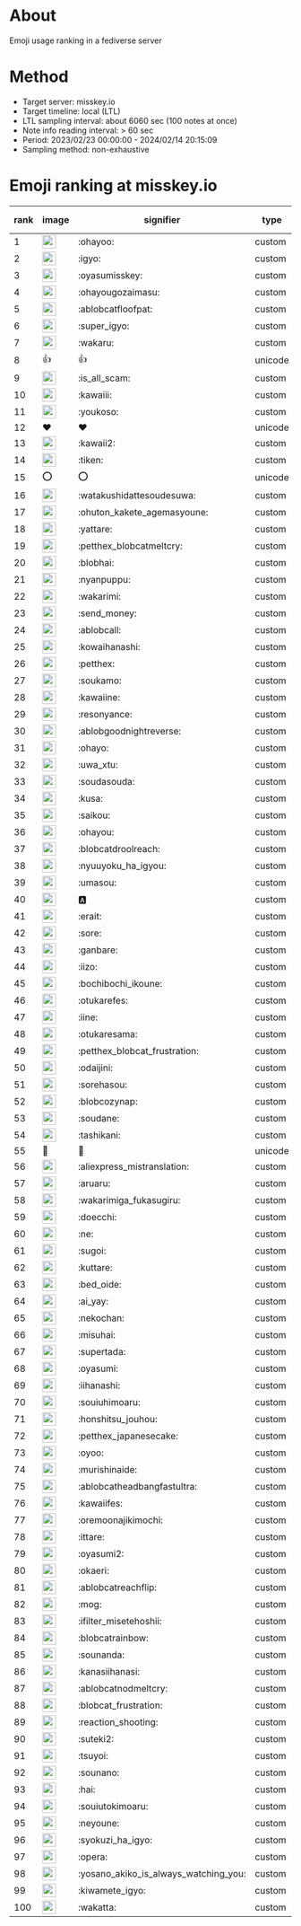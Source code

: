 # About
Emoji usage ranking in a fediverse server

# Method
- Target server: misskey.io
- Target timeline: local (LTL)
- LTL sampling interval: about 6060 sec (100 notes at once)
- Note info reading interval: > 60 sec
- Period: 2023/02/23 00:00:00 - 2024/02/14 20:15:09 
- Sampling method: non-exhaustive

# Emoji ranking at misskey.io

|rank|image|signifier|type|frequency score|
|----|----|----|----|----|
|1|<img height="24" src="https://misskey.io/emoji/ohayoo.webp">|:ohayoo:|custom|162165|
|2|<img height="24" src="https://misskey.io/emoji/igyo.webp">|:igyo:|custom|113807|
|3|<img height="24" src="https://misskey.io/emoji/oyasumisskey.webp">|:oyasumisskey:|custom|70598|
|4|<img height="24" src="https://misskey.io/emoji/ohayougozaimasu.webp">|:ohayougozaimasu:|custom|41092|
|5|<img height="24" src="https://misskey.io/emoji/ablobcatfloofpat.webp">|:ablobcatfloofpat:|custom|32798|
|6|<img height="24" src="https://misskey.io/emoji/super_igyo.webp">|:super_igyo:|custom|31682|
|7|<img height="24" src="https://misskey.io/emoji/wakaru.webp">|:wakaru:|custom|28858|
|8|👍|👍|unicode|24436|
|9|<img height="24" src="https://misskey.io/emoji/is_all_scam.webp">|:is_all_scam:|custom|23421|
|10|<img height="24" src="https://misskey.io/emoji/kawaiii.webp">|:kawaiii:|custom|21735|
|11|<img height="24" src="https://misskey.io/emoji/youkoso.webp">|:youkoso:|custom|19539|
|12|❤|❤|unicode|19387|
|13|<img height="24" src="https://misskey.io/emoji/kawaii2.webp">|:kawaii2:|custom|18520|
|14|<img height="24" src="https://misskey.io/emoji/tiken.webp">|:tiken:|custom|16934|
|15|⭕|⭕|unicode|16167|
|16|<img height="24" src="https://misskey.io/emoji/watakushidattesoudesuwa.webp">|:watakushidattesoudesuwa:|custom|16163|
|17|<img height="24" src="https://misskey.io/emoji/ohuton_kakete_agemasyoune.webp">|:ohuton_kakete_agemasyoune:|custom|15774|
|18|<img height="24" src="https://misskey.io/emoji/yattare.webp">|:yattare:|custom|15644|
|19|<img height="24" src="https://misskey.io/emoji/petthex_blobcatmeltcry.webp">|:petthex_blobcatmeltcry:|custom|15308|
|20|<img height="24" src="https://misskey.io/emoji/blobhai.webp">|:blobhai:|custom|14889|
|21|<img height="24" src="https://misskey.io/emoji/nyanpuppu.webp">|:nyanpuppu:|custom|14244|
|22|<img height="24" src="https://misskey.io/emoji/wakarimi.webp">|:wakarimi:|custom|14212|
|23|<img height="24" src="https://misskey.io/emoji/send_money.webp">|:send_money:|custom|13201|
|24|<img height="24" src="https://misskey.io/emoji/ablobcall.webp">|:ablobcall:|custom|12476|
|25|<img height="24" src="https://misskey.io/emoji/kowaihanashi.webp">|:kowaihanashi:|custom|12456|
|26|<img height="24" src="https://misskey.io/emoji/petthex.webp">|:petthex:|custom|11982|
|27|<img height="24" src="https://misskey.io/emoji/soukamo.webp">|:soukamo:|custom|11216|
|28|<img height="24" src="https://misskey.io/emoji/kawaiine.webp">|:kawaiine:|custom|11029|
|29|<img height="24" src="https://misskey.io/emoji/resonyance.webp">|:resonyance:|custom|10896|
|30|<img height="24" src="https://misskey.io/emoji/ablobgoodnightreverse.webp">|:ablobgoodnightreverse:|custom|10700|
|31|<img height="24" src="https://misskey.io/emoji/ohayo.webp">|:ohayo:|custom|10326|
|32|<img height="24" src="https://misskey.io/emoji/uwa_xtu.webp">|:uwa_xtu:|custom|10006|
|33|<img height="24" src="https://misskey.io/emoji/soudasouda.webp">|:soudasouda:|custom|9784|
|34|<img height="24" src="https://misskey.io/emoji/kusa.webp">|:kusa:|custom|9688|
|35|<img height="24" src="https://misskey.io/emoji/saikou.webp">|:saikou:|custom|9315|
|36|<img height="24" src="https://misskey.io/emoji/ohayou.webp">|:ohayou:|custom|9064|
|37|<img height="24" src="https://misskey.io/emoji/blobcatdroolreach.webp">|:blobcatdroolreach:|custom|8260|
|38|<img height="24" src="https://misskey.io/emoji/nyuuyoku_ha_igyou.webp">|:nyuuyoku_ha_igyou:|custom|8105|
|39|<img height="24" src="https://misskey.io/emoji/umasou.webp">|:umasou:|custom|7796|
|40|<img height="24" src="https://misskey.io/emoji/a.webp">|:a:|custom|7773|
|41|<img height="24" src="https://misskey.io/emoji/erait.webp">|:erait:|custom|7530|
|42|<img height="24" src="https://misskey.io/emoji/sore.webp">|:sore:|custom|7383|
|43|<img height="24" src="https://misskey.io/emoji/ganbare.webp">|:ganbare:|custom|7141|
|44|<img height="24" src="https://misskey.io/emoji/iizo.webp">|:iizo:|custom|7010|
|45|<img height="24" src="https://misskey.io/emoji/bochibochi_ikoune.webp">|:bochibochi_ikoune:|custom|6984|
|46|<img height="24" src="https://misskey.io/emoji/otukarefes.webp">|:otukarefes:|custom|6921|
|47|<img height="24" src="https://misskey.io/emoji/iine.webp">|:iine:|custom|6903|
|48|<img height="24" src="https://misskey.io/emoji/otukaresama.webp">|:otukaresama:|custom|6653|
|49|<img height="24" src="https://misskey.io/emoji/petthex_blobcat_frustration.webp">|:petthex_blobcat_frustration:|custom|6628|
|50|<img height="24" src="https://misskey.io/emoji/odaijini.webp">|:odaijini:|custom|6460|
|51|<img height="24" src="https://misskey.io/emoji/sorehasou.webp">|:sorehasou:|custom|6399|
|52|<img height="24" src="https://misskey.io/emoji/blobcozynap.webp">|:blobcozynap:|custom|6048|
|53|<img height="24" src="https://misskey.io/emoji/soudane.webp">|:soudane:|custom|5906|
|54|<img height="24" src="https://misskey.io/emoji/tashikani.webp">|:tashikani:|custom|5866|
|55|🎉|🎉|unicode|5550|
|56|<img height="24" src="https://misskey.io/emoji/aliexpress_mistranslation.webp">|:aliexpress_mistranslation:|custom|5442|
|57|<img height="24" src="https://misskey.io/emoji/aruaru.webp">|:aruaru:|custom|5388|
|58|<img height="24" src="https://misskey.io/emoji/wakarimiga_fukasugiru.webp">|:wakarimiga_fukasugiru:|custom|5369|
|59|<img height="24" src="https://misskey.io/emoji/doecchi.webp">|:doecchi:|custom|5288|
|60|<img height="24" src="https://misskey.io/emoji/ne.webp">|:ne:|custom|5261|
|61|<img height="24" src="https://misskey.io/emoji/sugoi.webp">|:sugoi:|custom|5211|
|62|<img height="24" src="https://misskey.io/emoji/kuttare.webp">|:kuttare:|custom|5163|
|63|<img height="24" src="https://misskey.io/emoji/bed_oide.webp">|:bed_oide:|custom|5062|
|64|<img height="24" src="https://misskey.io/emoji/ai_yay.webp">|:ai_yay:|custom|4931|
|65|<img height="24" src="https://misskey.io/emoji/nekochan.webp">|:nekochan:|custom|4910|
|66|<img height="24" src="https://misskey.io/emoji/misuhai.webp">|:misuhai:|custom|4842|
|67|<img height="24" src="https://misskey.io/emoji/supertada.webp">|:supertada:|custom|4802|
|68|<img height="24" src="https://misskey.io/emoji/oyasumi.webp">|:oyasumi:|custom|4780|
|69|<img height="24" src="https://misskey.io/emoji/iihanashi.webp">|:iihanashi:|custom|4744|
|70|<img height="24" src="https://misskey.io/emoji/souiuhimoaru.webp">|:souiuhimoaru:|custom|4695|
|71|<img height="24" src="https://misskey.io/emoji/honshitsu_jouhou.webp">|:honshitsu_jouhou:|custom|4626|
|72|<img height="24" src="https://misskey.io/emoji/petthex_japanesecake.webp">|:petthex_japanesecake:|custom|4544|
|73|<img height="24" src="https://misskey.io/emoji/oyoo.webp">|:oyoo:|custom|4512|
|74|<img height="24" src="https://misskey.io/emoji/murishinaide.webp">|:murishinaide:|custom|4496|
|75|<img height="24" src="https://misskey.io/emoji/ablobcatheadbangfastultra.webp">|:ablobcatheadbangfastultra:|custom|4480|
|76|<img height="24" src="https://misskey.io/emoji/kawaiifes.webp">|:kawaiifes:|custom|4291|
|77|<img height="24" src="https://misskey.io/emoji/oremoonajikimochi.webp">|:oremoonajikimochi:|custom|4171|
|78|<img height="24" src="https://misskey.io/emoji/ittare.webp">|:ittare:|custom|4038|
|79|<img height="24" src="https://misskey.io/emoji/oyasumi2.webp">|:oyasumi2:|custom|4013|
|80|<img height="24" src="https://misskey.io/emoji/okaeri.webp">|:okaeri:|custom|3968|
|81|<img height="24" src="https://misskey.io/emoji/ablobcatreachflip.webp">|:ablobcatreachflip:|custom|3896|
|82|<img height="24" src="https://misskey.io/emoji/mog.webp">|:mog:|custom|3817|
|83|<img height="24" src="https://misskey.io/emoji/ifilter_misetehoshii.webp">|:ifilter_misetehoshii:|custom|3786|
|84|<img height="24" src="https://misskey.io/emoji/blobcatrainbow.webp">|:blobcatrainbow:|custom|3736|
|85|<img height="24" src="https://misskey.io/emoji/sounanda.webp">|:sounanda:|custom|3697|
|86|<img height="24" src="https://misskey.io/emoji/kanasiihanasi.webp">|:kanasiihanasi:|custom|3580|
|87|<img height="24" src="https://misskey.io/emoji/ablobcatnodmeltcry.webp">|:ablobcatnodmeltcry:|custom|3576|
|88|<img height="24" src="https://misskey.io/emoji/blobcat_frustration.webp">|:blobcat_frustration:|custom|3574|
|89|<img height="24" src="https://misskey.io/emoji/reaction_shooting.webp">|:reaction_shooting:|custom|3571|
|90|<img height="24" src="https://misskey.io/emoji/suteki2.webp">|:suteki2:|custom|3499|
|91|<img height="24" src="https://misskey.io/emoji/tsuyoi.webp">|:tsuyoi:|custom|3400|
|92|<img height="24" src="https://misskey.io/emoji/sounano.webp">|:sounano:|custom|3389|
|93|<img height="24" src="https://misskey.io/emoji/hai.webp">|:hai:|custom|3369|
|94|<img height="24" src="https://misskey.io/emoji/souiutokimoaru.webp">|:souiutokimoaru:|custom|3367|
|95|<img height="24" src="https://misskey.io/emoji/neyoune.webp">|:neyoune:|custom|3330|
|96|<img height="24" src="https://misskey.io/emoji/syokuzi_ha_igyo.webp">|:syokuzi_ha_igyo:|custom|3292|
|97|<img height="24" src="https://misskey.io/emoji/opera.webp">|:opera:|custom|3204|
|98|<img height="24" src="https://misskey.io/emoji/yosano_akiko_is_always_watching_you.webp">|:yosano_akiko_is_always_watching_you:|custom|3192|
|99|<img height="24" src="https://misskey.io/emoji/kiwamete_igyo.webp">|:kiwamete_igyo:|custom|3072|
|100|<img height="24" src="https://misskey.io/emoji/wakatta.webp">|:wakatta:|custom|3064|

